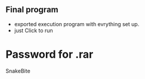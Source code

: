 ## Final program

- exported execution program with evrything set up.
- just Click to run

# Password for .rar

SnakeBite